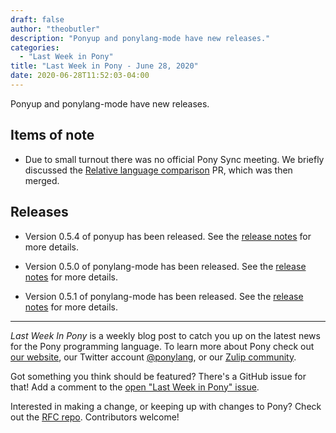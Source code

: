 ```yaml
---
draft: false
author: "theobutler"
description: "Ponyup and ponylang-mode have new releases."
categories:
  - "Last Week in Pony"
title: "Last Week in Pony - June 28, 2020"
date: 2020-06-28T11:52:03-04:00
---
```


Ponyup and ponylang-mode have new releases.
<!-- more -->

## Items of note

- Due to small turnout there was no official Pony Sync meeting. We briefly discussed the [Relative language comparison](https://github.com/ponylang/ponylang-website/pull/590) PR, which was then merged.

## Releases

- Version 0.5.4 of ponyup has been released. See the [release notes](https://github.com/ponylang/ponyup/releases/tag/0.5.4) for more details.

- Version 0.5.0 of ponylang-mode has been released. See the [release notes](https://github.com/ponylang/ponylang-mode/releases/tag/0.5.0) for more details.

- Version 0.5.1 of ponylang-mode has been released. See the [release notes](https://github.com/ponylang/ponylang-mode/releases/tag/0.5.1) for more details.

---

_Last Week In Pony_ is a weekly blog post to catch you up on the latest news for the Pony programming language. To learn more about Pony check out [our website](https://ponylang.io), our Twitter account [@ponylang](https://twitter.com/ponylang), or our [Zulip community](https://ponylang.zulipchat.com).

Got something you think should be featured? There's a GitHub issue for that! Add a comment to the [open "Last Week in Pony" issue](https://github.com/ponylang/ponylang.github.io/issues?q=is%3Aissue+is%3Aopen+label%3Alast-week-in-pony).

Interested in making a change, or keeping up with changes to Pony? Check out the [RFC repo](https://github.com/ponylang/rfcs). Contributors welcome!
